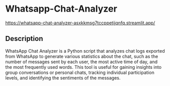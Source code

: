 # Whatsapp-Chat-Analyzer
https://whatsapp-chat-analyzer-asxkkmsg7tccppetijqnfq.streamlit.app/
## Description
WhatsApp Chat Analyzer is a Python script that analyzes chat logs exported from WhatsApp to generate various statistics about the chat, such as the number of messages sent by each user, the most active time of day, and the most frequently used words. This tool is useful for gaining insights into group conversations or personal chats, tracking individual participation levels, and identifying the sentiments of the messages.
